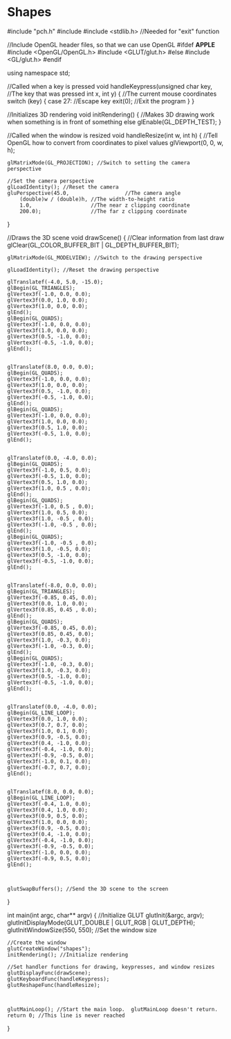 # Shapes

#include "pch.h"
#include <iostream>
#include <stdlib.h> //Needed for "exit" function

  //Include OpenGL header files, so that we can use OpenGL
#ifdef __APPLE__
#include <OpenGL/OpenGL.h>
#include <GLUT/glut.h>
#else
#include <GL/glut.h>
#endif

using namespace std;

//Called when a key is pressed
void handleKeypress(unsigned char key, //The key that was pressed
	int x, int y) {    //The current mouse coordinates
	switch (key) {
	case 27: //Escape key
		exit(0); //Exit the program
	}
}

//Initializes 3D rendering
void initRendering() {
	//Makes 3D drawing work when something is in front of something else
	glEnable(GL_DEPTH_TEST);
}

//Called when the window is resized
void handleResize(int w, int h) {
	//Tell OpenGL how to convert from coordinates to pixel values
	glViewport(0, 0, w, h);

	glMatrixMode(GL_PROJECTION); //Switch to setting the camera perspective

	//Set the camera perspective
	glLoadIdentity(); //Reset the camera
	gluPerspective(45.0,                  //The camera angle
		(double)w / (double)h, //The width-to-height ratio
		1.0,                   //The near z clipping coordinate
		200.0);                //The far z clipping coordinate
}

//Draws the 3D scene
void drawScene() {
	//Clear information from last draw
	glClear(GL_COLOR_BUFFER_BIT | GL_DEPTH_BUFFER_BIT);

	glMatrixMode(GL_MODELVIEW); //Switch to the drawing perspective

	glLoadIdentity(); //Reset the drawing perspective

	glTranslatef(-4.0, 5.0, -15.0);
	glBegin(GL_TRIANGLES);
	glVertex3f(-1.0, 0.0, 0.0);
	glVertex3f(0.0, 1.0, 0.0);
	glVertex3f(1.0, 0.0, 0.0);
	glEnd();
	glBegin(GL_QUADS);
	glVertex3f(-1.0, 0.0, 0.0);
	glVertex3f(1.0, 0.0, 0.0);
	glVertex3f(0.5, -1.0, 0.0);
	glVertex3f(-0.5, -1.0, 0.0);
	glEnd();


	glTranslatef(8.0, 0.0, 0.0);
	glBegin(GL_QUADS);
	glVertex3f(-1.0, 0.0, 0.0);
	glVertex3f(1.0, 0.0, 0.0);
	glVertex3f(0.5, -1.0, 0.0);
	glVertex3f(-0.5, -1.0, 0.0);
	glEnd();
	glBegin(GL_QUADS);
	glVertex3f(-1.0, 0.0, 0.0);
	glVertex3f(1.0, 0.0, 0.0);
	glVertex3f(0.5, 1.0, 0.0);
	glVertex3f(-0.5, 1.0, 0.0);
	glEnd();


	glTranslatef(0.0, -4.0, 0.0);
	glBegin(GL_QUADS);
	glVertex3f(-1.0, 0.5, 0.0);
	glVertex3f(-0.5, 1.0, 0.0);
	glVertex3f(0.5, 1.0, 0.0);
	glVertex3f(1.0, 0.5 , 0.0);
	glEnd();
	glBegin(GL_QUADS);
	glVertex3f(-1.0, 0.5 , 0.0);
	glVertex3f(1.0, 0.5, 0.0);
	glVertex3f(1.0, -0.5 , 0.0);
	glVertex3f(-1.0, -0.5 , 0.0);
	glEnd();
	glBegin(GL_QUADS);
	glVertex3f(-1.0, -0.5 , 0.0);
	glVertex3f(1.0, -0.5, 0.0);
	glVertex3f(0.5, -1.0, 0.0);
	glVertex3f(-0.5, -1.0, 0.0);
	glEnd();


	glTranslatef(-8.0, 0.0, 0.0);
	glBegin(GL_TRIANGLES);
	glVertex3f(-0.85, 0.45, 0.0);
	glVertex3f(0.0, 1.0, 0.0);
	glVertex3f(0.85, 0.45 , 0.0);
	glEnd();
	glBegin(GL_QUADS);
	glVertex3f(-0.85, 0.45, 0.0);
	glVertex3f(0.85, 0.45, 0.0);
	glVertex3f(1.0, -0.3, 0.0);
	glVertex3f(-1.0, -0.3, 0.0);
	glEnd();
	glBegin(GL_QUADS);
	glVertex3f(-1.0, -0.3, 0.0);
	glVertex3f(1.0, -0.3, 0.0);
	glVertex3f(0.5, -1.0, 0.0);
	glVertex3f(-0.5, -1.0, 0.0);
	glEnd();


	glTranslatef(0.0, -4.0, 0.0);
	glBegin(GL_LINE_LOOP);
	glVertex3f(0.0, 1.0, 0.0);
	glVertex3f(0.7, 0.7, 0.0);
	glVertex3f(1.0, 0.1, 0.0);
	glVertex3f(0.9, -0.5, 0.0);
	glVertex3f(0.4, -1.0, 0.0);
	glVertex3f(-0.4, -1.0, 0.0);
	glVertex3f(-0.9, -0.5, 0.0);
	glVertex3f(-1.0, 0.1, 0.0);
	glVertex3f(-0.7, 0.7, 0.0);
	glEnd();


	glTranslatef(8.0, 0.0, 0.0);
	glBegin(GL_LINE_LOOP);
	glVertex3f(-0.4, 1.0, 0.0);
	glVertex3f(0.4, 1.0, 0.0);
	glVertex3f(0.9, 0.5, 0.0);
	glVertex3f(1.0, 0.0, 0.0);
	glVertex3f(0.9, -0.5, 0.0);
	glVertex3f(0.4, -1.0, 0.0);
	glVertex3f(-0.4, -1.0, 0.0);
	glVertex3f(-0.9, -0.5, 0.0);
	glVertex3f(-1.0, 0.0, 0.0);
	glVertex3f(-0.9, 0.5, 0.0);
	glEnd();
	


	glutSwapBuffers(); //Send the 3D scene to the screen
}

int main(int argc, char** argv) {
	//Initialize GLUT
	glutInit(&argc, argv);
	glutInitDisplayMode(GLUT_DOUBLE | GLUT_RGB | GLUT_DEPTH);
	glutInitWindowSize(550, 550); //Set the window size

	//Create the window
	glutCreateWindow("shapes");
	initRendering(); //Initialize rendering

	//Set handler functions for drawing, keypresses, and window resizes
	glutDisplayFunc(drawScene);
	glutKeyboardFunc(handleKeypress);
	glutReshapeFunc(handleResize);

	

	glutMainLoop(); //Start the main loop.  glutMainLoop doesn't return.
	return 0; //This line is never reached
}
